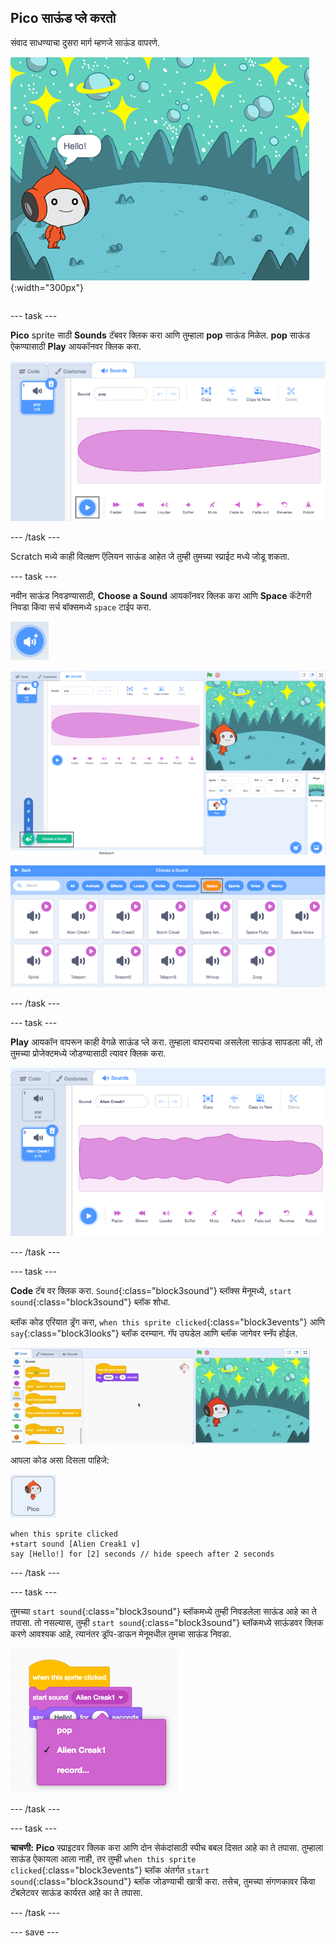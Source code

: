 ## Pico साऊंड प्ले करतो

<div style="display: flex; flex-wrap: wrap">
<div style="flex-basis: 200px; flex-grow: 1; margin-right: 15px;">
संवाद साधण्याचा दुसरा मार्ग म्हणजे साऊंड वापरणे.
</div>
<div>

![Pico sprite म्हणत आहे, "Hello!"](images/pico-step2.png){:width="300px"}

</div>
</div>

--- task ---

**Pico** sprite साठी **Sounds** टॅबवर क्लिक करा आणि तुम्हाला **pop** साऊंड मिळेल. **pop** साऊंड ऐकण्यासाठी **Play** आयकॉनवर क्लिक करा.

![Sounds टॅबमध्ये पॉप साऊंड प्ले होत आहे.](images/pico-sound-play.png)

--- /task ---

Scratch मध्ये काही विलक्षण ऍलियन साऊंड आहेत जे तुम्ही तुमच्या स्प्राईट मध्ये जोडू शकता.

--- task ---

नवीन साऊंड निवडण्यासाठी, **Choose a Sound** आयकॉनवर क्लिक करा आणि **Space** कॅटेगरी निवडा किंवा सर्च बॉक्समध्ये `space` टाईप करा.

!['Choose a Sound' आयकॉन.](images/sound-button.png)

![हायलाईट केलेल्या 'Choose a Sound' सह Scratch एडिटर.](images/pico-choose-sound.png)

![Sound Library मधील 'Space' कॅटेगरी.](images/pico-space-category.png)

--- /task ---

--- task ---

**Play** आयकॉन वापरून काही वेगळे साऊंड प्ले करा. तुम्हाला वापरायचा असलेला साऊंड सापडला की, तो तुमच्या प्रोजेक्टमध्ये जोडण्यासाठी त्यावर क्लिक करा.

![उदाहरण साऊंड (Alien Creak1 sound) Sounds टॅब मधील पॉप साऊंडच्या खाली दाखवला आहे.](images/pico-inserted-sound.png)

--- /task ---

--- task ---

**Code** टॅब वर क्लिक करा. `Sound`{:class="block3sound"} ब्लॉक्स मेनूमध्ये, `start sound`{:class="block3sound"} ब्लॉक शोधा.

ब्लॉक कोड एरियात ड्रॅग करा, `when this sprite clicked`{:class="block3events"} आणि `say`{:class="block3looks"} ब्लॉक दरम्यान. गॅप उघडेल आणि ब्लॉक जागेवर स्नॅप होईल.

![दोन ब्लॉक्समध्ये 'start sound' ब्लॉक जोडला जात आहे.](images/pico-insert-block.gif)

आपला कोड असा दिसला पाहिजे:

![Pico sprite.](images/pico-sprite.png)

```blocks3
when this sprite clicked
+start sound [Alien Creak1 v] 
say [Hello!] for [2] seconds // hide speech after 2 seconds
```

--- /task ---

--- task ---

तुमच्या `start sound`{:class="block3sound"} ब्लॉकमध्ये तुम्ही निवडलेला साऊंड आहे का ते तपासा. तो नसल्यास, तुम्ही `start sound`{:class="block3sound"} ब्लॉकमध्ये साऊंडवर क्लिक करणे आवश्यक आहे, त्यानंतर ड्रॉप-डाऊन मेनूमधील तुमचा साऊंड निवडा.

!['start sound' ब्लॉकमध्ये ड्रॉप-डाउन मेनूमधील Alien Creak1 ध्वनीवर क्लिक करणे.](images/pico-sound-menu.png)

--- /task ---

--- task ---

**चाचणी:** **Pico** स्प्राइटवर क्लिक करा आणि दोन सेकंदांसाठी स्पीच बबल दिसत आहे का ते तपासा. तुम्हाला साऊंड ऐकायला आला नाही, तर तुम्ही `when this sprite clicked`{:class="block3events"} ब्लॉक अंतर्गत `start sound`{:class="block3sound"} ब्लॉक जोडण्याची खात्री करा. तसेच, तुमच्या संगणकावर किंवा टॅबलेटवर साऊंड कार्यरत आहे का ते तपासा.

--- /task ---

--- save ---

